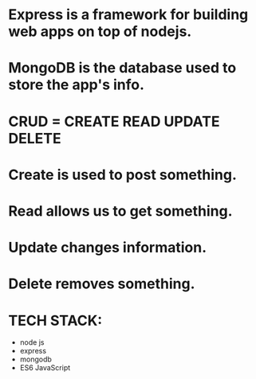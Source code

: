 # Express is a framework for building web apps on top of nodejs.
# MongoDB is the database used to store the app's info.
# CRUD = CREATE READ UPDATE DELETE
# Create is used to post something.
# Read allows us to get something.
# Update changes information.
# Delete removes something.


# TECH STACK:
- node js
- express
- mongodb
- ES6 JavaScript

